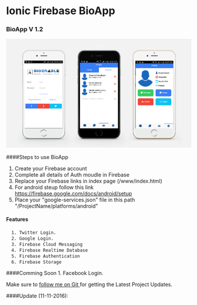 # Ionic Firebase BioApp

### BioApp V 1.2
![BioApp V 1.2 ](https://github.com/BioEnableTech/bioapp/blob/master/fk-latest.png)

####Steps to use BioApp 
   1. Create your Firebase account 
   2. Complete all details of Auth moudle in Firebase 
   3. Replace your Firebase links in index page (/www/index.html) 
   4. For android steup follow this link
      https://firebase.google.com/docs/android/setup
   5. Place your "google-services.json" file in this path "/ProjectName/platforms/android"


#### Features
      1. Twitter Login.
      2. Google Login.
      3. Firebase Cloud Messaging 
      4. Firebase Realtime Database
      5. Firebase Authentication
      6. Firebase Storage

####Comming Soon
      1. Facebook Login.

Make sure to [follow me on Git ](https://github.com/BioEnableTech) for getting the Latest Project Updates. 

####Update (11-11-2016):

